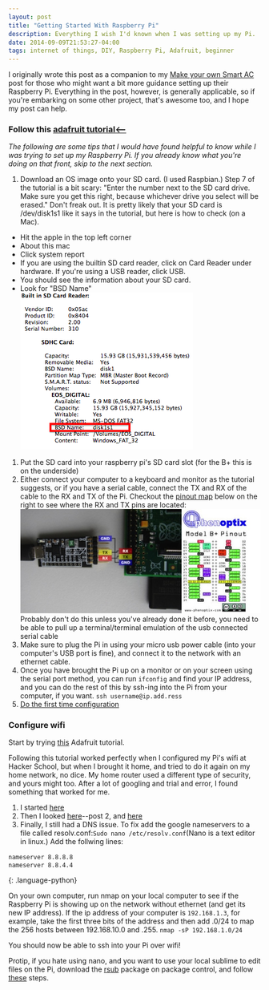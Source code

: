 ```yaml
---
layout: post
title: "Getting Started With Raspberry Pi"
description: Everything I wish I'd known when I was setting up my Pi.
date: 2014-09-09T21:53:27-04:00
tags: internet of things, DIY, Raspberry Pi, Adafruit, beginner
---
```


I originally wrote this post as a companion to my [Make your own Smart AC](../how-to-make-your-own-smart-ac) post for those who might want a bit more guidance setting up their Raspberry Pi. Everything in the post, however, is generally applicable, so if you're embarking on some other project, that's awesome too, and I hope my post can help.

### Follow this [adafruit tutorial<--](https://learn.adafruit.com/adafruit-raspberry-pi-lesson-1-preparing-and-sd-card-for-your-raspberry-pi/downloading-an-image)

*The following are some tips that I would have found helpful to know while I was trying to set up my Raspberry Pi. If you already know what you're doing on that front, skip to the next section.*

1. Download an OS image onto your SD card. (I used Raspbian.)
  Step 7 of the tutorial is a bit scary: "Enter the number next to the SD card drive. Make sure you get this right, because whichever drive you select will be erased."
  Don't freak out. It is pretty likely that your SD card is /dev/disk1s1 like it says in the tutorial, but here is how to check (on a Mac).
  * Hit the apple in the top left corner
  * About this mac
  * Click system report
  * If you are using the builtin SD card reader, click on Card Reader under hardware. If you're using a USB reader, click USB.
  * You should see the information about your SD card.
  * Look for "BSD Name"<br />
  ![SDCardinfo](../images/SDcardinfo.png)
1. Put the SD card into your raspberry pi's SD card slot (for the B+ this is on the underside)
1. Either connect your computer to a keyboard and monitor as the tutorial suggests, or if you have a serial cable, connect the TX and RX of the cable to the RX and TX of the Pi. Checkout the [pinout map](http://www.element14.com/community/servlet/JiveServlet/previewBody/68203-102-6-294412/GPIO.png) below on the right to see where the RX and TX pins are located:
  ![serialcable](../images/serialcable.jpg)
  Probably don't do this unless you've already done it before, you need to be able to pull up a terminal/terminal emulation of the usb connected serial cable 
1. Make sure to plug the Pi in using your micro usb power cable (into your computer's USB port is fine), and connect it to the network with an ethernet cable.
1. Once you have brought the Pi up on a monitor or on your screen using the serial port method, you can run `ifconfig` and find your IP address, and you can do the rest of this by ssh-ing into the Pi from your computer, if you want.
  `ssh username@ip.add.ress`
1. [Do the first time configuration](https://learn.adafruit.com/adafruits-raspberry-pi-lesson-2-first-time-configuration)

### Configure wifi
Start by trying [this](https://learn.adafruit.com/adafruits-raspberry-pi-lesson-3-network-setup/setting-up-wifi-with-occidentalis) Adafruit tutorial.

Following this tutorial worked perfectly when I configured my Pi's wifi at Hacker School, but when I brought it home, and tried to do it again on my home network, no dice. My home router used a different type of security, and yours might too. After a lot of googling and trial and error, I found something that worked for me. 

1. I started [here](https://coderwall.com/p/v290ta)
1. Then I looked [here](http://raspberrypi.stackexchange.com/questions/15107/rpi-cant-connect-to-internet)--post 2, and [here](http://www.raspyfi.com/wi-fi-on-raspberry-pi-a-simple-guide/)
1. Finally, I still had a DNS issue. To fix add the google nameservers to a file called resolv.conf:`Sudo nano /etc/resolv.conf`(Nano is a text editor in linux.) Add the follwing lines:

<!-- ugh this looks super crappy -->
~~~~~
nameserver 8.8.8.8
nameserver 8.8.4.4
~~~~~
{: .language-python}

On your own computer, run nmap on your local computer to see if the Raspberry Pi is showing up on the network without ethernet (and get its new IP address). If the ip address of your computer is `192.168.1.3`, for example, take the first three bits of the address and then add .0/24 to map the 256 hosts between 192.168.10.0 and .255. `nmap -sP 192.168.1.0/24`

You should now be able to ssh into your Pi over wifi!

Protip, if you hate using nano, and you want to use your local sublime to edit files on the Pi, download the [rsub](https://github.com/henrikpersson/rsub) package on package control, and follow [these](http://www.danieldemmel.me/blog/2012/09/02/setting-up-rmate-with-sublime-text-for-remote-file-editing-over-ssh/) steps.
